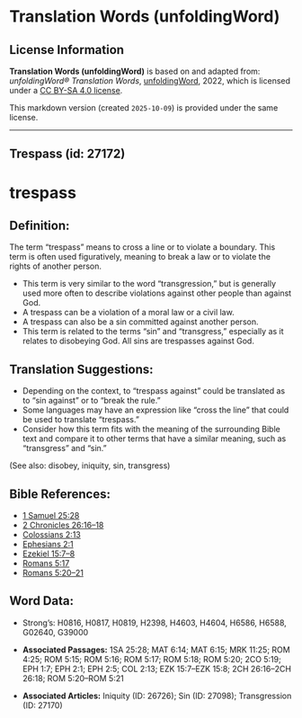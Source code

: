 # Translation Words (unfoldingWord)

## License Information

**Translation Words (unfoldingWord)** is based on and adapted from: _unfoldingWord® Translation Words_, [unfoldingWord](https://unfoldingword.org/utw), 2022, which is licensed under a [CC BY-SA 4.0 license](https://creativecommons.org/licenses/by-sa/4.0/legalcode.en).

This markdown version (created `2025-10-09`) is provided under the same license.



--------------------------------

## Trespass (id: 27172)

trespass
========

Definition:
-----------

The term “trespass” means to cross a line or to violate a boundary. This term is often used figuratively, meaning to break a law or to violate the rights of another person.

* This term is very similar to the word “transgression,” but is generally used more often to describe violations against other people than against God.
* A trespass can be a violation of a moral law or a civil law.
* A trespass can also be a sin committed against another person.
* This term is related to the terms “sin” and “transgress,” especially as it relates to disobeying God. All sins are trespasses against God.

Translation Suggestions:
------------------------

* Depending on the context, to “trespass against” could be translated as to “sin against” or to “break the rule.”
* Some languages may have an expression like “cross the line” that could be used to translate “trespass.”
* Consider how this term fits with the meaning of the surrounding Bible text and compare it to other terms that have a similar meaning, such as “transgress” and “sin.”

(See also: disobey, iniquity, sin, transgress)

Bible References:
-----------------

* [1 Samuel 25:28](https://ref.ly/1Sam25:28)
* [2 Chronicles 26:16–18](https://ref.ly/2Chr26:16-2Chr26:18)
* [Colossians 2:13](https://ref.ly/Col2:13)
* [Ephesians 2:1](https://ref.ly/Eph2:1)
* [Ezekiel 15:7–8](https://ref.ly/Ezek15:7-Ezek15:8)
* [Romans 5:17](https://ref.ly/Rom5:17)
* [Romans 5:20–21](https://ref.ly/Rom5:20-Rom5:21)

Word Data:
----------

* Strong’s: H0816, H0817, H0819, H2398, H4603, H4604, H6586, H6588, G02640, G39000

* **Associated Passages:** 1SA 25:28; MAT 6:14; MAT 6:15; MRK 11:25; ROM 4:25; ROM 5:15; ROM 5:16; ROM 5:17; ROM 5:18; ROM 5:20; 2CO 5:19; EPH 1:7; EPH 2:1; EPH 2:5; COL 2:13; EZK 15:7–EZK 15:8; 2CH 26:16–2CH 26:18; ROM 5:20–ROM 5:21
* **Associated Articles:** Iniquity (ID: 26726); Sin (ID: 27098); Transgression (ID: 27170)

